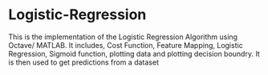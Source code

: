 # Logistic-Regression
This is the implementation of the Logistic Regression Algorithm using Octave/ MATLAB.
 It includes, Cost Function, Feature Mapping, Logistic Regression, Sigmoid function, plotting data and plotting decision boundry. 
 It is then used to get predictions from a dataset
